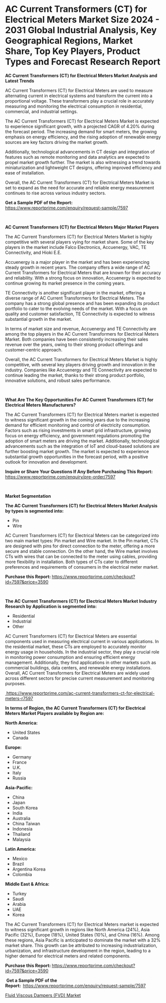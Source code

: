 <p><h1>AC Current Transformers (CT) for Electrical Meters Market Size 2024 - 2031 Global Industrial Analysis, Key Geographical Regions, Market Share, Top Key Players, Product Types and Forecast Research Report</h1></p><p><strong>AC Current Transformers (CT) for Electrical Meters Market Analysis and Latest Trends</strong></p>
<p><p>AC Current Transformers (CT) for Electrical Meters are used to measure alternating current in electrical systems and transform the current into a proportional voltage. These transformers play a crucial role in accurately measuring and monitoring the electrical consumption in residential, commercial, and industrial settings.</p><p>The AC Current Transformers (CT) for Electrical Meters Market is expected to experience significant growth, with a projected CAGR of 4.20% during the forecast period. The increasing demand for smart meters, the growing emphasis on energy efficiency, and the rising adoption of renewable energy sources are key factors driving the market growth.</p><p>Additionally, technological advancements in CT design and integration of features such as remote monitoring and data analytics are expected to propel market growth further. The market is also witnessing a trend towards miniaturization and lightweight CT designs, offering improved efficiency and ease of installation.</p><p>Overall, the AC Current Transformers (CT) for Electrical Meters Market is set to expand as the need for accurate and reliable energy measurement continues to rise across various industry sectors.</p></p>
<p><strong>Get a Sample PDF of the Report:&nbsp;</strong> <a href="https://www.reportprime.com/enquiry/request-sample/7597">https://www.reportprime.com/enquiry/request-sample/7597</a></p>
<p>&nbsp;</p>
<p><strong>AC Current Transformers (CT) for Electrical Meters Major Market Players</strong></p>
<p><p>The AC Current Transformers (CT) for Electrical Meters Market is highly competitive with several players vying for market share. Some of the key players in the market include Falco Electronics, Accuenergy, VAC, TE Connectivity, and Hioki E.E.</p><p>Accuenergy is a major player in the market and has been experiencing steady growth in recent years. The company offers a wide range of AC Current Transformers for Electrical Meters that are known for their accuracy and reliability. With a strong focus on innovation, Accuenergy is expected to continue growing its market presence in the coming years.</p><p>TE Connectivity is another significant player in the market, offering a diverse range of AC Current Transformers for Electrical Meters. The company has a strong global presence and has been expanding its product portfolio to cater to the evolving needs of the market. With a focus on quality and customer satisfaction, TE Connectivity is expected to witness substantial growth in the market.</p><p>In terms of market size and revenue, Accuenergy and TE Connectivity are among the top players in the AC Current Transformers for Electrical Meters Market. Both companies have been consistently increasing their sales revenue over the years, owing to their strong product offerings and customer-centric approach.</p><p>Overall, the AC Current Transformers for Electrical Meters Market is highly competitive, with several key players driving growth and innovation in the industry. Companies like Accuenergy and TE Connectivity are expected to continue leading the market, thanks to their strong product portfolio, innovative solutions, and robust sales performance.</p></p>
<p>&nbsp;</p>
<p><strong>What Are The Key Opportunities For AC Current Transformers (CT) for Electrical Meters Manufacturers?</strong></p>
<p><p>The AC Current Transformers (CT) for Electrical Meters market is expected to witness significant growth in the coming years due to the increasing demand for efficient monitoring and control of electricity consumption. Factors such as rising investments in smart grid infrastructure, growing focus on energy efficiency, and government regulations promoting the adoption of smart meters are driving the market. Additionally, technological advancements such as the integration of IoT and cloud-based solutions are further boosting market growth. The market is expected to experience substantial growth opportunities in the forecast period, with a positive outlook for innovation and development.</p></p>
<p><strong>Inquire or Share Your Questions If Any Before Purchasing This Report:</strong> <a href="https://www.reportprime.com/enquiry/pre-order/7597">https://www.reportprime.com/enquiry/pre-order/7597</a></p>
<p>&nbsp;</p>
<p><strong>Market Segmentation</strong></p>
<p><strong>The AC Current Transformers (CT) for Electrical Meters Market Analysis by types is segmented into:</strong></p>
<p><ul><li>Pin</li><li>Wire</li></ul></p>
<p><p>AC Current Transformers (CT) for Electrical Meters can be categorized into two main market types: Pin market and Wire market. In the Pin market, CTs are designed with pins for direct connection to the meter, offering a more secure and stable connection. On the other hand, the Wire market involves CTs with wires that can be connected to the meter using cables, providing more flexibility in installation. Both types of CTs cater to different preferences and requirements of consumers in the electrical meter market.</p></p>
<p><strong>Purchase this Report:&nbsp;</strong><a href="https://www.reportprime.com/checkout?id=7597&price=3590">https://www.reportprime.com/checkout?id=7597&price=3590</a></p>
<p>&nbsp;</p>
<p><strong>The AC Current Transformers (CT) for Electrical Meters Market Industry Research by Application is segmented into:</strong></p>
<p><ul><li>Residential</li><li>Industrial</li><li>Other</li></ul></p>
<p><p>AC Current Transformers (CT) for Electrical Meters are essential components used in measuring electrical current in various applications. In the residential market, these CTs are employed to accurately monitor energy usage in households. In the industrial sector, they play a crucial role in monitoring power consumption and ensuring efficient energy management. Additionally, they find applications in other markets such as commercial buildings, data centers, and renewable energy installations. Overall, AC Current Transformers for Electrical Meters are widely used across different sectors for precise current measurement and monitoring purposes.</p></p>
<p><a href="https://www.reportprime.com/ac-current-transformers-ct-for-electrical-meters-r7597">&nbsp;https://www.reportprime.com/ac-current-transformers-ct-for-electrical-meters-r7597</a></p>
<p><strong>In terms of Region, the AC Current Transformers (CT) for Electrical Meters Market Players available by Region are:</strong></p>
<p>
    <p> <strong> North America: </strong>
        <ul>
            <li>United States</li>
            <li>Canada</li>
        </ul>
        </p> 
    <p> <strong> Europe: </strong>
        <ul>
            <li>Germany</li>
            <li>France</li>
            <li>U.K.</li>
            <li>Italy</li>
            <li>Russia</li>
        </ul>
        </p> 
    <p> <strong> Asia-Pacific: </strong>
        <ul>
            <li>China</li>
            <li>Japan</li>
            <li>South Korea</li>
            <li>India</li>
            <li>Australia</li>
            <li>China Taiwan</li>
            <li>Indonesia</li>
            <li>Thailand</li>
            <li>Malaysia</li>
        </ul>
        </p> 
    <p> <strong> Latin America: </strong>
        <ul>
            <li>Mexico</li>
            <li>Brazil</li>
            <li>Argentina Korea</li>
            <li>Colombia</li>
        </ul>
        </p> 
    <p> <strong> Middle East & Africa: </strong>
        <ul>
            <li>Turkey</li>
            <li>Saudi</li>
            <li>Arabia</li>
            <li>UAE</li>
            <li>Korea</li>
        </ul>
    </p>
    </p>
<p><p>The AC Current Transformers (CT) for Electrical Meters market is expected to witness significant growth in regions like North America (24%), Asia Pacific (32%), Europe (18%), United States (10%), and China (16%). Among these regions, Asia Pacific is anticipated to dominate the market with a 32% market share. This growth can be attributed to increasing industrialization, urbanization, and infrastructure development in the region, leading to a higher demand for electrical meters and related components.</p></p>
<p><strong>Purchase this Report: </strong><a href="https://www.reportprime.com/checkout?id=7597&price=3590">https://www.reportprime.com/checkout?id=7597&price=3590</a></p>
<p>&nbsp;<strong>Get a Sample PDF of the Report:&nbsp;&nbsp;</strong><a href="https://www.reportprime.com/enquiry/request-sample/7597">https://www.reportprime.com/enquiry/request-sample/7597</a></p>
<p><strong></strong></p>
<p><p><a href="https://github.com/CliffMedina6/Market-Research-Report-List-4/blob/main/fluid-viscous-dampers-fvd-market.md">Fluid Viscous Dampers (FVD) Market</a></p></p>